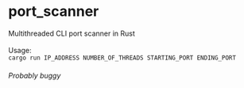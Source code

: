 # port_scanner
Multithreaded CLI port scanner in Rust<br/><br/>Usage:<br/>
```cargo run IP_ADDRESS NUMBER_OF_THREADS STARTING_PORT ENDING_PORT ```
###### Probably buggy
